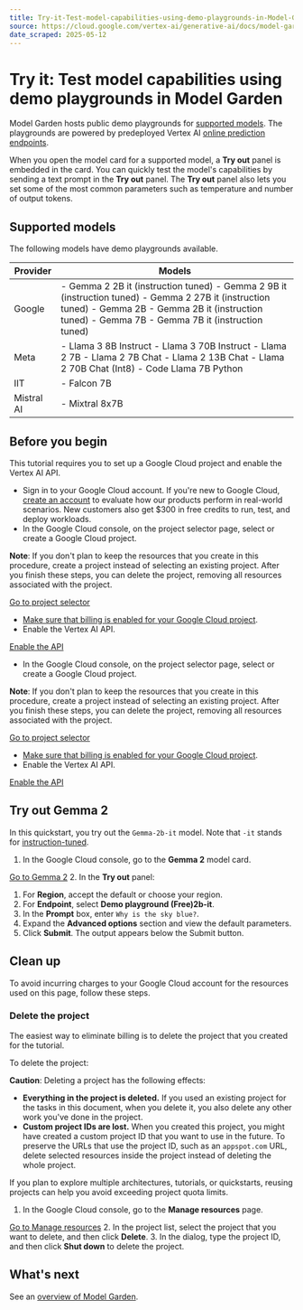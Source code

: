 ```yaml
---
title: Try-it-Test-model-capabilities-using-demo-playgrounds-in-Model-GardenStay-organized-with-collections
source: https://cloud.google.com/vertex-ai/generative-ai/docs/model-garden/quickstart
date_scraped: 2025-05-12
---
```


# Try it: Test model capabilities using demo playgrounds in Model Garden 

Model Garden hosts public demo playgrounds for
[supported models](#supported_models). The playgrounds are powered by predeployed
Vertex AI [online prediction endpoints](https://cloud.google.com/vertex-ai/docs/predictions/overview).

When you open the model card for a supported model, a **Try out** panel is
embedded in the card. You can quickly test the model's capabilities by sending a
text prompt in the **Try out** panel. The **Try out** panel also lets you set
some of the most common parameters such as temperature and number of output
tokens.

## Supported models

The following models have demo playgrounds available.

| Provider | Models |
| --- | --- |
| Google | - Gemma 2 2B it (instruction tuned) - Gemma 2 9B it (instruction tuned) - Gemma 2 27B it (instruction tuned) - Gemma 2B - Gemma 2B it (instruction tuned) - Gemma 7B - Gemma 7B it (instruction tuned) |
| Meta | - Llama 3 8B Instruct - Llama 3 70B Instruct - Llama 2 7B - Llama 2 7B Chat - Llama 2 13B Chat - Llama 2 70B Chat (Int8) - Code Llama 7B Python |
| IIT | - Falcon 7B |
| Mistral AI | - Mixtral 8x7B |

## Before you begin

This tutorial requires you to set up a Google Cloud project and enable the
Vertex AI API.

- Sign in to your Google Cloud account. If you're new to
 Google Cloud, [create an account](https://console.cloud.google.com/freetrial) to evaluate how our products perform in
 real-world scenarios. New customers also get $300 in free credits to
 run, test, and deploy workloads.
- In the Google Cloud console, on the project selector page,
 select or create a Google Cloud project.

 **Note**: If you don't plan to keep the
 resources that you create in this procedure, create a project instead of
 selecting an existing project. After you finish these steps, you can
 delete the project, removing all resources associated with the project.

 [Go to project selector](https://console.cloud.google.com/projectselector2/home/dashboard)
- [Make sure that billing is enabled for your Google Cloud project](https://cloud.google.com/billing/docs/how-to/verify-billing-enabled#confirm_billing_is_enabled_on_a_project).
- Enable the Vertex AI API.

 [Enable the API](https://console.cloud.google.com/flows/enableapi?apiid=aiplatform.googleapis.com)
- In the Google Cloud console, on the project selector page,
 select or create a Google Cloud project.

 **Note**: If you don't plan to keep the
 resources that you create in this procedure, create a project instead of
 selecting an existing project. After you finish these steps, you can
 delete the project, removing all resources associated with the project.

 [Go to project selector](https://console.cloud.google.com/projectselector2/home/dashboard)
- [Make sure that billing is enabled for your Google Cloud project](https://cloud.google.com/billing/docs/how-to/verify-billing-enabled#confirm_billing_is_enabled_on_a_project).
- Enable the Vertex AI API.

 [Enable the API](https://console.cloud.google.com/flows/enableapi?apiid=aiplatform.googleapis.com)

## Try out Gemma 2

In this quickstart, you try out the `Gemma-2b-it` model. Note that
`-it` stands for [instruction-tuned](https://cloud.google.com/vertex-ai/generative-ai/docs/open-models/use-gemma#gem-model-sizes).

1. In the Google Cloud console, go to the **Gemma 2** model card.

 [Go to Gemma 2](https://console.cloud.google.com/vertex-ai/publishers/google/model-garden/gemma2)
2. In the **Try out** panel:

 1. For **Region**, accept the default or choose your region.
 2. For **Endpoint**, select **Demo playground (Free)2b-it**.
 3. In the **Prompt** box, enter `Why is the sky blue?`.
 4. Expand the **Advanced options** section and view the default parameters.
3. Click **Submit**. The output appears below the Submit button.

## Clean up

To avoid incurring charges to your Google Cloud account for the resources used
on this page, follow these steps.

### Delete the project

The easiest way to eliminate billing is to delete the project that you
created for the tutorial.

To delete the project:

**Caution**: Deleting a project has the following effects:

- **Everything in the project is deleted.** If you used an existing project for
 the tasks in this document, when you delete it, you also delete any other work you've
 done in the project.
- **Custom project IDs are lost.**
 When you created this project, you might have created a custom project ID that you want to use in
 the future. To preserve the URLs that use the project ID, such as an `appspot.com`
 URL, delete selected resources inside the project instead of deleting the whole project.

If you plan to explore multiple architectures, tutorials, or quickstarts, reusing projects
can help you avoid exceeding project quota limits.

1. In the Google Cloud console, go to the **Manage resources** page.

 [Go to Manage resources](https://console.cloud.google.com/iam-admin/projects)
2. In the project list, select the project that you
 want to delete, and then click **Delete**.
3. In the dialog, type the project ID, and then click
 **Shut down** to delete the project.

## What's next

See an [overview of Model Garden](https://cloud.google.com/vertex-ai/generative-ai/docs/model-garden/explore-models).